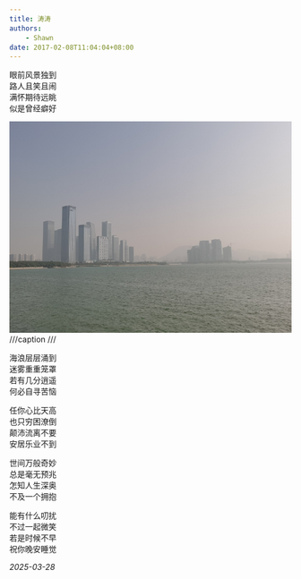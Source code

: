 ```yaml
---
title: 涛涛
authors:
    - Shawn
date: 2017-02-08T11:04:04+08:00
---
```


眼前风景独到  
路人且笑且闹  
满怀期待远眺  
似是曾经癖好  

![](attachments/1743131083338.jpg)
///caption
///

<!-- more -->

海浪层层涌到  
迷雾重重笼罩  
若有几分逍遥  
何必自寻苦恼  

任你心比天高  
也只穷困潦倒  
颠沛流离不要  
安居乐业不到  

世间万般奇妙  
总是毫无预兆  
怎知人生深奥  
不及一个拥抱  

能有什么叨扰  
不过一起微笑  
若是时候不早  
祝你晚安睡觉  

*2025-03-28*